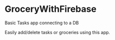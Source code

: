 # GroceryWithFirebase
Basic Tasks app connecting to a DB

Easily add/delete tasks or groceries using this app. 
